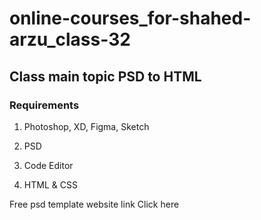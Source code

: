 # online-courses_for-shahed-arzu_class-32

## Class main topic PSD to HTML

### Requirements
 
 1. Photoshop, XD, Figma, Sketch

 2. PSD

 3. Code Editor

 4. HTML & CSS

 Free psd template website link <a hrep="https://freebiesbug.com/psd-freebies/website-template/">Click here</a>